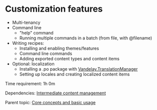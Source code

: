 # Customization features



- Multi-tenancy
- Command line
	- "help" command
	- Running multiple commands in a batch (from file, with @filename)
- Writing recipes:
	- Installing and enabling themes/features
	- Command line commands
	- Adding exported content types and content items
- Optional: localization
	- Installing a .po package with [Vandelay.TranslationManager](https://gallery.orchardproject.net/List/Modules/Orchard.Module.Vandelay.Industries)
	- Setting up locales and creating localized content items

Time requirement: 1h 0m

Dependencies: [Intermediate content management](IntermediateContentManagement)

Parent topic: [Core concepts and basic usage](./)